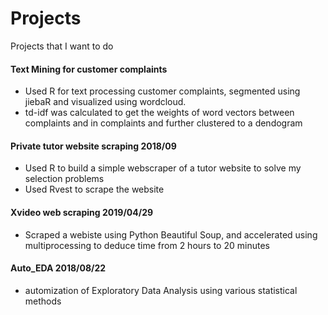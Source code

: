 # Projects
Projects that I want to do



#### Text Mining for customer complaints
* Used R for text processing customer complaints, segmented using jiebaR and visualized using wordcloud.
* td-idf was calculated to get the weights of word vectors between complaints and in complaints and further clustered to a dendogram



#### Private tutor website scraping 2018/09
* Used R to build a simple webscraper of a tutor website to solve my selection problems
* Used Rvest to scrape the website

#### Xvideo web scraping 2019/04/29
* Scraped a webiste using Python Beautiful Soup, and accelerated using multiprocessing to deduce time from 2 hours to 20 minutes

#### Auto_EDA 2018/08/22
* automization of Exploratory Data Analysis using various statistical methods 

